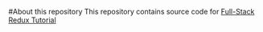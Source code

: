 #About this repository
This repository contains source code for [Full-Stack Redux Tutorial](http://teropa.info/blog/2015/09/10/full-stack-redux-tutorial.html)
